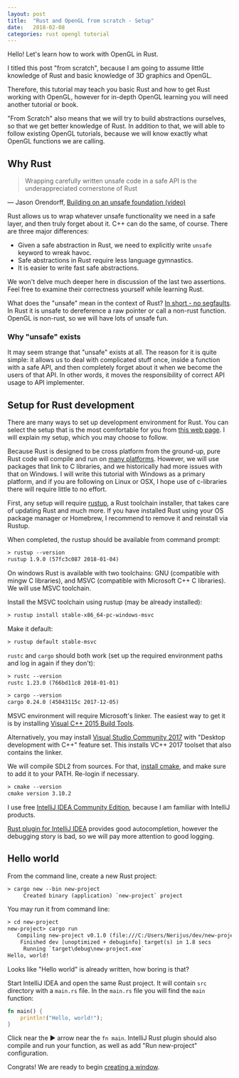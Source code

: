 ```yaml
---
layout: post
title:  "Rust and OpenGL from scratch - Setup"
date:   2018-02-08
categories: rust opengl tutorial
---
```


Hello! Let's learn how to work with OpenGL in Rust.

I titled this post "from scratch", because I am going to assume little
knowledge of Rust and basic knowledge of 3D graphics and OpenGL.

Therefore, this tutorial may teach you basic Rust and how to get Rust working
with OpenGL, however for in-depth OpenGL learning you will need another tutorial or book.

"From Scratch" also means that we will try to build abstractions ourselves,
so that we get better knowledge of Rust. In addition to that, we will
able to follow existing OpenGL tutorials, because we will know exactly what
OpenGL functions we are calling.

## Why Rust

> Wrapping carefully written unsafe code in a safe API is the underappreciated cornerstone of Rust

— Jason Orendorff, [Building on an unsafe foundation (video)](https://youtu.be/rTo2u13lVcQ)

Rust allows us to wrap whatever unsafe functionality we
need in a safe layer, and then truly forget about it. C++ can do the same, of course. 
There are three major differences:

- Given a safe abstraction in Rust, we need to explicitly write `unsafe` keyword to wreak havoc.
- Safe abstractions in Rust require less language gymnastics.
- It is easier to write fast safe abstractions.

We won't delve much deeper here in discussion of the last two assertions. Feel
free to examine their correctness yourself while learning Rust.

What does the "unsafe" mean in the context of Rust? [In short - no segfaults](https://doc.rust-lang.org/book/second-edition/ch19-01-unsafe-rust.html).
In Rust it is unsafe to dereference a raw pointer or call a non-rust function.
OpenGL is non-rust, so we will have lots of unsafe fun.

### Why "unsafe" exists

It may seem strange that "unsafe" exists at all. The reason for it is quite simple:
it allows us to deal with complicated stuff once, inside a function with a safe API,
and then completely forget about it when we become the users of that API. In other
words, it moves the responsibility of correct API usage to API implementer.

## Setup for Rust development

There are many ways to set up development environment for Rust. You can select
the setup that is the most comfortable for you from [this web page](https://forge.rust-lang.org/platform-support.html).
I will explain my setup, which you may choose to follow.

Because Rust is designed to
be cross platform from the ground-up, pure Rust code will compile and run on
 [many platforms](https://forge.rust-lang.org/platform-support.html). However, we
will use packages that link to C libraries, and we historically had more issues with that on Windows.
I will write this tutorial with Windows as a primary platform, and if
you are following on Linux or OSX, I hope use of c-libraries there will require little to no effort.

First, any setup will require [rustup](https://www.rustup.rs/), a Rust toolchain installer,
that takes care of updating Rust and much more. If you have installed Rust using your OS package
manager or Homebrew, I recommend to remove it and reinstall via Rustup.

When completed, the rustup should be available from command prompt:

```txt
> rustup --version
rustup 1.9.0 (57fc3c087 2018-01-04)
```

On windows Rust is available with two toolchains: GNU (compatible with mingw C libraries), and 
MSVC (compatible with Microsoft C++ C libraries). We will use MSVC toolchain.

Install the MSVC toolchain using rustup (may be already installed):

```txt
> rustup install stable-x86_64-pc-windows-msvc
``` 

Make it default:

```txt
> rustup default stable-msvc
```

`rustc` and `cargo` should both work (set up the required environment paths and log in again if they don't):

```txt
> rustc --version
rustc 1.23.0 (766bd11c8 2018-01-01)
```

```txt
> cargo --version
cargo 0.24.0 (45043115c 2017-12-05)
```

MSVC environment will require Microsoft's linker. The easiest way to get it is by installing 
[Visual C++ 2015 Build Tools](http://landinghub.visualstudio.com/visual-cpp-build-tools).

Alternatively, you may install [Visual Studio Community 2017](https://www.visualstudio.com/vs/community/)
with "Desktop development with C++" feature set.
This installs VC++ 2017 toolset that also contains the linker.

We will compile SDL2 from sources. For that, [install cmake](https://cmake.org/download/), 
and make sure to add it to your PATH. Re-login
if necessary.

```txt
> cmake --version
cmake version 3.10.2
```

I use free [IntelliJ IDEA Community Edition](https://www.jetbrains.com/idea/download/), because
I am familiar with IntelliJ products.

[Rust plugin for IntelliJ IDEA](https://intellij-rust.github.io/)
provides good autocompletion, however the debugging story is bad, so we will pay
more attention to good logging.

## Hello world
 
From the command line, create a new Rust project:

```txt
> cargo new --bin new-project
     Created binary (application) `new-project` project
```

You may run it from command line:

```txt
> cd new-project
new-project> cargo run
   Compiling new-project v0.1.0 (file:///C:/Users/Nerijus/dev/new-project)
    Finished dev [unoptimized + debuginfo] target(s) in 1.8 secs
     Running `target\debug\new-project.exe`
Hello, world!
```

Looks like "Hello world" is already written, how boring is that?

Start IntelliJ IDEA and open the same Rust project. It will contain
`src` directory with a `main.rs` file. In the `main.rs` file you will find 
the `main` function:

```rust
fn main() {
    println!("Hello, world!");
}
```

Click near the ▶ arrow near the `fn main`. IntelliJ Rust plugin should also
compile and run your function, as well as add "Run new-project" configuration.

Congrats! We are ready to begin 
[creating a window](/rust/opengl/tutorial/2018/02/08/opengl-in-rust-from-scratch-01-window.html).